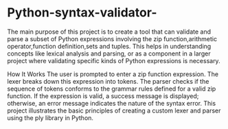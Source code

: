 # Python-syntax-validator-
The main purpose of this project is to create a tool that can validate and parse a subset of Python expressions involving the zip function,arithmetic operator,function definition,sets and tuples. This helps in understanding concepts like lexical analysis and parsing, or as a component in a larger project where validating specific kinds of Python expressions is necessary.

How It Works
The user is prompted to enter a zip function expression.
The lexer breaks down this expression into tokens.
The parser checks if the sequence of tokens conforms to the grammar rules defined for a valid zip function.
If the expression is valid, a success message is displayed; otherwise, an error message indicates the nature of the syntax error.
This project illustrates the basic principles of creating a custom lexer and parser using the ply library in Python.






